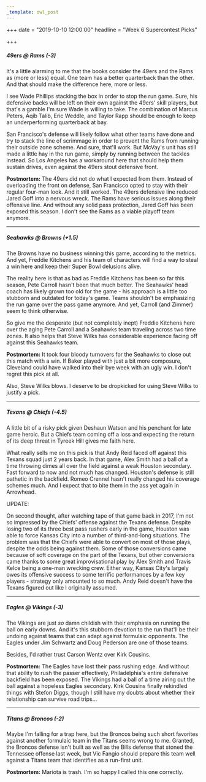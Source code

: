 ```yaml
---
_template: owl_post
---
```



+++
date = "2019-10-10 12:00:00"
headline = "Week 6 Supercontest Picks"

+++
##### 49ers @ _Rams_ (-3)

It's a little alarming to me that the books consider the 49ers and the Rams as (more or less) equal. One team has a better quarterback than the other. And that should make the difference here, more or less.

I see Wade Phillips stacking the box in order to stop the run game. Sure, his defensive backs will be left on their own against the 49ers' skill players, but that's a gamble I'm sure Wade is willing to take. The combination of Marcus Peters, Aqib Talib, Eric Weddle, and Taylor Rapp should be enough to keep an underperforming quarterback at bay.

San Francisco's defense will likely follow what other teams have done and try to stack the line of scrimmage in order to prevent the Rams from running their outside zone scheme. And sure, that'll work. But McVay's unit has still made a little hay in the run game, simply by running between the tackles instead. So Los Angeles has a workaround here that should help them sustain drives, even against the 49ers stout defensive front.

**Postmortem:** The 49ers did not do what I expected from them. Instead of overloading the front on defense, San Francisco opted to stay with their regular four-man look. And it still worked. The 49ers defensive line reduced Jared Goff into a nervous wreck. The Rams have serious issues along their offensive line. And without any solid pass protection, Jared Goff has been exposed this season. I don't see the Rams as a viable playoff team anymore. 

***

##### Seahawks @ _Browns_ (+1.5)

The Browns have no business winning this game, according to the metrics. And yet, Freddie Kitchens and his team of characters will find a way to steal a win here and keep their Super Bowl delusions alive.

The reality here is that as bad as Freddie Kitchens has been so far this season, Pete Carroll hasn't been that much better. The Seahawks' head coach has likely grown too old for the game - his approach is a little too stubborn and outdated for today's game. Teams shouldn't be emphasizing the run game over the pass game anymore. And yet, Carroll (and Zimmer) seem to think otherwise.

So give me the desperate (but not completely inept) Freddie Kitchens here over the aging Pete Carroll and a Seahawks team traveling across two time zones. It also helps that Steve Wilks has considerable experience facing off against this Seahawks team.

**Postmortem:** It took four bloody turnovers for the Seahawks to close out this match with a win. If Baker played with just a bit more composure, Cleveland could have walked into their bye week with an ugly win. I don't regret this pick at all.

Also, Steve Wilks blows. I deserve to be dropkicked for using Steve Wilks to justify a pick. 

***

##### Texans @ _Chiefs_ (-4.5)

A little bit of a risky pick given Deshaun Watson and his penchant for late game heroic. But a Chiefs team coming off a loss and expecting the return of its deep threat in Tyreek Hill gives me faith here.

What really sells me on this pick is that Andy Reid faced off against this Texans squad just 2 years back. In that game, Alex Smith had a ball of a time throwing dimes all over the field against a weak Houston secondary. Fast forward to now and not much has changed. Houston's defense is still pathetic in the backfield. Romeo Crennel hasn't really changed his coverage schemes much. And I expect that to bite them in the ass yet again in Arrowhead.

UPDATE:

On second thought, after watching tape of that game back in 2017, I'm not so impressed by the Chiefs' offense against the Texans defense. Despite losing two of its three best pass rushers early in the game, Houston was able to force Kansas City into a number of third-and-long situations. The problem  was that the Chiefs were able to convert on most of those plays, despite the odds being against them. Some of those conversions came because of soft coverage on the part of the Texans, but other conversions came thanks to some great improvisational play by Alex Smith and Travis Kelce being a one-man wrecking crew. Either way, Kansas City's largely owes its offensive success to some terrific performances by a few key players - strategy only amounted to so much. Andy Reid doesn't have the Texans figured out like I originally assumed.

***

##### _Eagles_ @ Vikings (-3)

The Vikings are just _so_ damn childish with their emphasis on running the ball on early downs. And it's this stubborn devotion to the run that'll be their undoing against teams that can adapt against formulaic opponents. The Eagles under Jim Schwartz and Doug Pederson are one of those teams.

Besides, I'd rather trust Carson Wentz over Kirk Cousins.

**Postmortem:** The Eagles have lost their pass rushing edge. And without that ability to rush the passer effectively, Philadelphia's entire defensive backfield has been exposed. The Vikings had a ball of a time airing out the ball against a hopeless Eagles secondary. Kirk Cousins finally rekindled things with Stefon Diggs, though I still have my doubts about whether their relationship can survive road trips...

***

##### Titans @ _Broncos_ (-2)

Maybe I'm falling for a trap here, but the Broncos being such short favorites against another formulaic team in the Titans seems wrong to me. Granted, the Broncos defense isn't built as well as the Bills defense that stoned the Tennessee offense last week, but Vic Fangio should prepare this team well against a Titans team that identifies as a run-first unit.

**Postmortem:** Mariota is trash. I'm so happy I called this one correctly.
